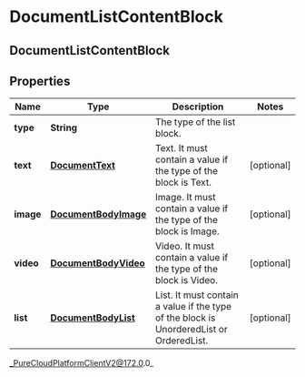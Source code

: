 # DocumentListContentBlock

## DocumentListContentBlock

## Properties

|Name | Type | Description | Notes|
|------------ | ------------- | ------------- | -------------|
| **type** | **String** | The type of the list block. | |
| **text** | [**DocumentText**](DocumentText) | Text. It must contain a value if the type of the block is Text. | [optional] |
| **image** | [**DocumentBodyImage**](DocumentBodyImage) | Image. It must contain a value if the type of the block is Image. | [optional] |
| **video** | [**DocumentBodyVideo**](DocumentBodyVideo) | Video. It must contain a value if the type of the block is Video. | [optional] |
| **list** | [**DocumentBodyList**](DocumentBodyList) | List. It must contain a value if the type of the block is UnorderedList or OrderedList. | [optional] |



_PureCloudPlatformClientV2@172.0.0_
